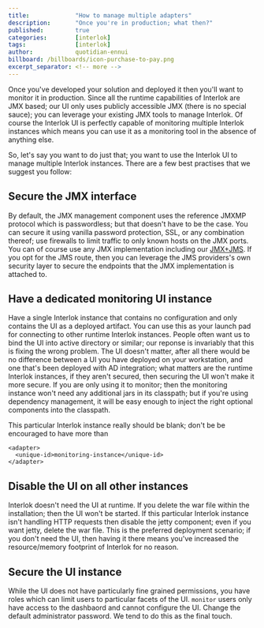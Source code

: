 ```yaml
---
title:             "How to manage multiple adapters"
description:       "Once you're in production; what then?"
published:         true
categories:        [interlok]
tags:              [interlok]
author:            quotidian-ennui
billboard: /billboards/icon-purchase-to-pay.png
excerpt_separator: <!-- more -->
---
```


Once you've developed your solution and deployed it then you'll want to monitor it in production. Since all the runtime capabilities of Interlok are JMX based; our UI only uses publicly accessible JMX (there is no special sauce); you can leverage your existing JMX tools to manage Interlok. Of course the Interlok UI is perfectly capable of monitoring multiple Interlok instances which means you can use it as a monitoring tool in the absence of anything else.

<!-- more -->

So, let's say you want to do just that; you want to use the Interlok UI to manage multiple Interlok instances. There are a few best practises that we suggest you follow:

## Secure the JMX interface

 By default, the JMX management component uses the reference JMXMP protocol which is passwordless; but that doesn't have to be the case. You can secure it using vanilla password protection, SSL, or any combination thereof; use firewalls to limit traffic to only known hosts on the JMX ports. You can of course use any JMX implementation including our [JMX+JMS](https://interlok.adaptris.net/interlok-docs/#/pages/advanced/advanced-jmx-jms). If you opt for the JMS route, then you can leverage the JMS providers's own security layer to secure the endpoints that the JMX implementation is attached to.

## Have a dedicated monitoring UI instance

Have a single Interlok instance that contains no configuration and only contains the UI as a deployed artifact. You can use this as your launch pad for connecting to other runtime Interlok instances. People often want us to bind the UI into active directory or similar; our reponse is invariably that this is fixing the wrong problem. The UI doesn't matter, after all there would be no difference between a UI you have deployed on your workstation, and one that's been deployed with AD integration; what matters are the runtime Interlok instances, if they aren't secured, then securing the UI won't make it more secure. If you are only using it to monitor; then the monitoring instance won't need any additional jars in its classpath; but if you're using dependency management, it will be easy enough to inject the right optional components into the classpath.

This particular Interlok instance really should be blank; don't be be encouraged to have more than

```
<adapter>
  <unique-id>monitoring-instance</unique-id>
</adapter>
```

## Disable the UI on all other instances

Interlok doesn't need the UI at runtime. If you delete the war file within the installation; then the UI won't be started. If this particular Interlok instance isn't handling HTTP requests then disable the jetty component; even if you want jetty, delete the war file. This is the preferred deployment scenario; if you don't need the UI, then having it there means you've increased the resource/memory footprint of Interlok for no reason.

## Secure the UI instance

While the UI does not have particularly fine grained permissions, you have roles which can limit users to particular facets of the UI. `monitor` users only have access to the dashbaord and cannot configure the UI. Change the default administrator password. We tend to do this as the final touch.



